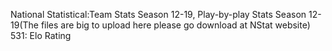 National Statistical:Team Stats Season 12-19, Play-by-play Stats Season 12-19(The files are big to upload here please go download at NStat website)
<br />
531: Elo Rating
